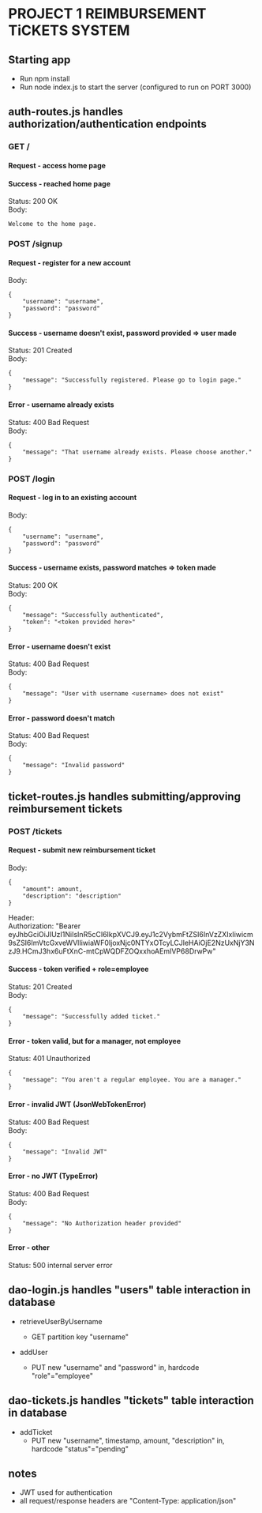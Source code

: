 # PROJECT 1 REIMBURSEMENT TiCKETS SYSTEM

## Starting app
*   Run npm install
*   Run node index.js to start the server (configured to run on PORT 3000)

## auth-routes.js handles authorization/authentication endpoints
### GET /
#### Request - access home page
#### Success - reached home page 
Status: 200 OK\
Body:
```
Welcome to the home page.
```

### POST /signup
#### Request - register for a new account
Body:
```
{
    "username": "username",
    "password": "password"
}
```
#### Success - username doesn't exist, password provided => user made
Status: 201 Created\
Body:
```
{
    "message": "Successfully registered. Please go to login page."
}
```
#### Error - username already exists
Status: 400 Bad Request\
Body:
```
{
    "message": "That username already exists. Please choose another."
}
```

### POST /login
#### Request - log in to an existing account
Body:
```
{
    "username": "username",
    "password": "password"
}
```
#### Success - username exists, password matches => token made
Status: 200 OK\
Body:
```
{
    "message": "Successfully authenticated",
    "token": "<token provided here>"
}
```
#### Error - username doesn't exist
Status: 400 Bad Request\
Body:
```
{
    "message": "User with username <username> does not exist"
}
```
#### Error - password doesn't match
Status: 400 Bad Request\
Body:
```
{
    "message": "Invalid password"
}
```

## ticket-routes.js handles submitting/approving reimbursement tickets
### POST /tickets
#### Request - submit new reimbursement ticket
Body:
```
{
    "amount": amount,
    "description": "description"
}
```
Header:  
Authorization: "Bearer eyJhbGciOiJIUzI1NiIsInR5cCI6IkpXVCJ9.eyJ1c2VybmFtZSI6InVzZXIxIiwicm9sZSI6ImVtcGxveWVlIiwiaWF0IjoxNjc0NTYxOTcyLCJleHAiOjE2NzUxNjY3NzJ9.HCmJ3hx6uFtXnC-mtCpWQDFZOQxxhoAEmIVP68DrwPw"

#### Success - token verified + role=employee
Status: 201 Created\
Body:
```
{
    "message": "Successfully added ticket."
}
```
#### Error - token valid, but for a manager, not employee
Status: 401 Unauthorized
```
{
    "message": "You aren't a regular employee. You are a manager."
}
```
#### Error - invalid JWT (JsonWebTokenError)
Status: 400 Bad Request\
Body:
```
{
    "message": "Invalid JWT"
}
```
#### Error - no JWT (TypeError)
Status: 400 Bad Request\
Body:
```
{
    "message": "No Authorization header provided"
}
```
#### Error - other
Status: 500 internal server error

## dao-login.js handles "users" table interaction in database
* retrieveUserByUsername
    * GET partition key "username"

* addUser
    * PUT new "username" and "password" in, hardcode "role"="employee"

## dao-tickets.js handles "tickets" table interaction in database
*  addTicket
    * PUT new "username", timestamp, amount, "description" in, hardcode "status"="pending"

## notes
* JWT used for authentication
* all request/response headers are "Content-Type: application/json"







